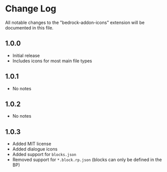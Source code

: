 # Change Log

All notable changes to the "bedrock-addon-icons" extension will be documented in this file.

## 1.0.0

- Initial release
- Includes icons for most main file types

## 1.0.1

 - No notes

## 1.0.2

 - No notes
 
## 1.0.3

 - Added MIT license
 - Added dialogue icons
 - Added support for `blocks.json`
 - Removed support for `*.block.rp.json` (blocks can only be defined in the BP)